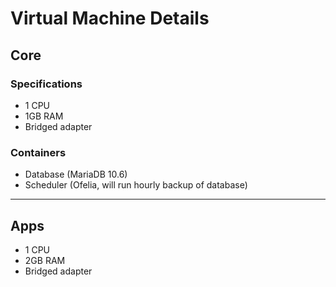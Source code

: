 # Virtual Machine Details

## Core
### Specifications
- 1 CPU
- 1GB RAM
- Bridged adapter

### Containers
- Database (MariaDB 10.6)
- Scheduler (Ofelia, will run hourly backup of database)

---

## Apps
- 1 CPU
- 2GB RAM
- Bridged adapter
